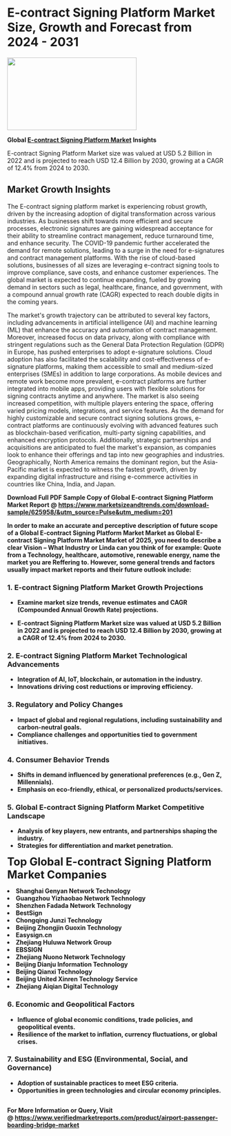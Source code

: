 <H1>E-contract Signing Platform Market Size, Growth and Forecast from 2024 - 2031</H1><img class="aligncenter size-medium wp-image-584254" src="https://thirdeyenews.in/wp-content/uploads/2024/09/Global-Market-Research-300x168.jpeg" alt="" width="300" height="168" /><p><strong>Global&nbsp;<a href="https://www.marketsizeandtrends.com/download-sample/625958/&amp;utm_source=Pulse&amp;utm_medium=201">E-contract Signing Platform Market</a> Insights</strong></p><p>E-contract Signing Platform Market size was valued at USD 5.2 Billion in 2022 and is projected to reach USD 12.4 Billion by 2030, growing at a CAGR of 12.4% from 2024 to 2030.</p><p><h2>Market Growth Insights</h2> <p>The E-contract signing platform market is experiencing robust growth, driven by the increasing adoption of digital transformation across various industries. As businesses shift towards more efficient and secure processes, electronic signatures are gaining widespread acceptance for their ability to streamline contract management, reduce turnaround time, and enhance security. The COVID-19 pandemic further accelerated the demand for remote solutions, leading to a surge in the need for e-signatures and contract management platforms. With the rise of cloud-based solutions, businesses of all sizes are leveraging e-contract signing tools to improve compliance, save costs, and enhance customer experiences. The global market is expected to continue expanding, fueled by growing demand in sectors such as legal, healthcare, finance, and government, with a compound annual growth rate (CAGR) expected to reach double digits in the coming years.</p> <p><strong></strong></p> <p>The market's growth trajectory can be attributed to several key factors, including advancements in artificial intelligence (AI) and machine learning (ML) that enhance the accuracy and automation of contract management. Moreover, increased focus on data privacy, along with compliance with stringent regulations such as the General Data Protection Regulation (GDPR) in Europe, has pushed enterprises to adopt e-signature solutions. Cloud adoption has also facilitated the scalability and cost-effectiveness of e-signature platforms, making them accessible to small and medium-sized enterprises (SMEs) in addition to large corporations. As mobile devices and remote work become more prevalent, e-contract platforms are further integrated into mobile apps, providing users with flexible solutions for signing contracts anytime and anywhere. The market is also seeing increased competition, with multiple players entering the space, offering varied pricing models, integrations, and service features. As the demand for highly customizable and secure contract signing solutions grows, e-contract platforms are continuously evolving with advanced features such as blockchain-based verification, multi-party signing capabilities, and enhanced encryption protocols. Additionally, strategic partnerships and acquisitions are anticipated to fuel the market's expansion, as companies look to enhance their offerings and tap into new geographies and industries. Geographically, North America remains the dominant region, but the Asia-Pacific market is expected to witness the fastest growth, driven by expanding digital infrastructure and rising e-commerce activities in countries like China, India, and Japan. <p><strong></p><p><span class=""><strong>Download Full PDF Sample Copy of Global E-contract Signing Platform Market Report</strong> @ <a href="https://www.marketsizeandtrends.com/download-sample/625958/&amp;utm_source=Pulse&amp;utm_medium=201" target="_blank">https://www.marketsizeandtrends.com/download-sample/625958/&amp;utm_source=Pulse&amp;utm_medium=201</a></span></p><p>In order to make an accurate and perceptive description of future scope of a Global&nbsp;E-contract Signing Platform Market Market as Global&nbsp;E-contract Signing Platform Market Market of 2025, you need to describe a clear Vision &ndash; What Industry or Linda can you think of for example: Quote from a Technology, healthcare, automotive, renewable energy, name the market you are Reffering to. However, some general trends and factors usually impact market reports and their future outlook include:</p><h3>1.&nbsp;<strong>E-contract Signing Platform Market Growth Projections</strong></h3><ul><li>Examine market size trends, revenue estimates and CAGR (Compounded Annual Growth Rate) projections.</li><li><p>E-contract Signing Platform Market size was valued at USD 5.2 Billion in 2022 and is projected to reach USD 12.4 Billion by 2030, growing at a CAGR of 12.4% from 2024 to 2030.</p></li></ul><h3>2.&nbsp;<strong>E-contract Signing Platform Market Technological Advancements</strong></h3><ul><li>Integration of AI, IoT, blockchain, or automation in the industry.</li><li>Innovations driving cost reductions or improving efficiency.</li></ul><h3>3.&nbsp;<strong>Regulatory and Policy Changes</strong></h3><ul><li>Impact of global and regional regulations, including sustainability and carbon-neutral goals.</li><li>Compliance challenges and opportunities tied to government initiatives.</li></ul><h3>4.&nbsp;<strong>Consumer Behavior Trends</strong></h3><ul><li>Shifts in demand influenced by generational preferences (e.g., Gen Z, Millennials).</li><li>Emphasis on eco-friendly, ethical, or personalized products/services.</li></ul><h3>5.&nbsp;<strong>Global E-contract Signing Platform Market Competitive Landscape</strong></h3><ul><li>Analysis of key players, new entrants, and partnerships shaping the industry.</li><li>Strategies for differentiation and market penetration.</li></ul><p data-pm-slice="1 1 []"><span style="color: inherit; font-family: inherit; font-size: 25px;">Top Global E-contract Signing Platform Market Companies</span></p><div class="" data-test-id=""><p><li>Shanghai Genyan Network Technology</li><li> Guangzhou Yizhaobao Network Technology</li><li> Shenzhen Fadada Network Technology</li><li> BestSign</li><li> Chongqing Junzi Technology</li><li> Beijing Zhongjin Guoxin Technology</li><li> Easysign.cn</li><li> Zhejiang Huluwa Network Group</li><li> EBSSIGN</li><li> Zhejiang Nuono Network Technology</li><li> Beijing Dianju Information Technology</li><li> Beijing Qianxi Technology</li><li> Beijing United Xinren Technology Service</li><li> Zhejiang Aiqian Digital Technology</li></p></div><h3>6.&nbsp;<strong>Economic and Geopolitical Factors</strong></h3><ul><li>Influence of global economic conditions, trade policies, and geopolitical events.</li><li>Resilience of the market to inflation, currency fluctuations, or global crises.</li></ul><h3>7.&nbsp;<strong>Sustainability and ESG (Environmental, Social, and Governance)</strong></h3><ul><li>Adoption of sustainable practices to meet ESG criteria.</li><li>Opportunities in green technologies and circular economy principles.</li></ul><h2><strong style="font-size: 14px;">For More Information or Query, Visit @&nbsp;</strong><a style="background-color: #ffffff; font-size: 14px;" href="https://www.marketsizeandtrends.com/report/e-contract-signing-platform-market/" target="_blank">https://www.verifiedmarketreports.com/product/airport-passenger-boarding-bridge-market</a></h2>
